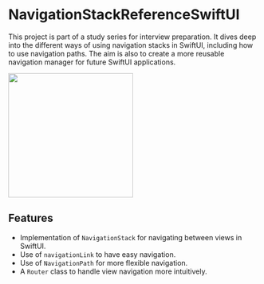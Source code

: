 # NavigationStackReferenceSwiftUI
This project is part of a study series for interview preparation. It dives deep into the different ways of using navigation stacks in SwiftUI, including how to use navigation paths. The aim is also to create a more reusable navigation manager for future SwiftUI applications.

<img src="https://github.com/gokulpulikkal/NavigationStackReferenceSwiftUI/assets/52960334/a146145c-e4d1-408e-b0ff-5023221a7a64" width="250px" />

## Features





- Implementation of `NavigationStack` for navigating between views in SwiftUI.
- Use of `navigationLink` to have easy navigation.
- Use of `NavigationPath` for more flexible navigation.
- A `Router` class to handle view navigation more intuitively.

